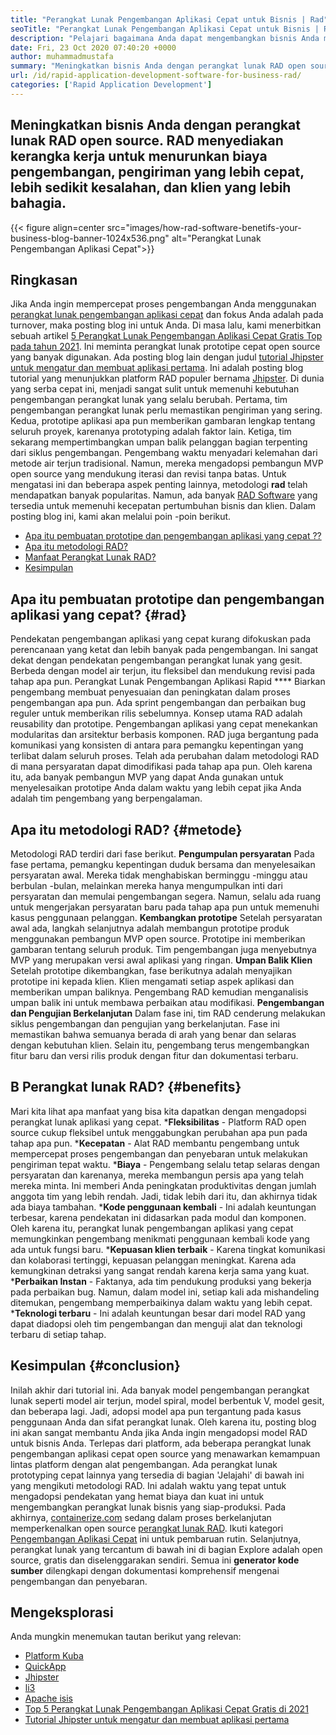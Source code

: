 ```yaml
---
title: "Perangkat Lunak Pengembangan Aplikasi Cepat untuk Bisnis | Rad" 
seoTitle: "Perangkat Lunak Pengembangan Aplikasi Cepat untuk Bisnis | Rad" 
description: "Pelajari bagaimana Anda dapat mengembangkan bisnis Anda menggunakan perangkat lunak pengembangan aplikasi yang cepat. Artikel ini akan memberi Anda pemahaman tentang metodologi RAD sumber terbuka." 
date: Fri, 23 Oct 2020 07:40:20 +0000
author: muhammadmustafa
summary: "Meningkatkan bisnis Anda dengan perangkat lunak RAD open source. RAD menyediakan kerangka kerja untuk menurunkan biaya pengembangan, pengiriman yang lebih cepat, lebih sedikit kesalahan, dan klien yang lebih bahagia." 
url: /id/rapid-application-development-software-for-business-rad/
categories: ['Rapid Application Development']
---
```


## Meningkatkan bisnis Anda dengan perangkat lunak RAD open source. RAD menyediakan kerangka kerja untuk menurunkan biaya pengembangan, pengiriman yang lebih cepat, lebih sedikit kesalahan, dan klien yang lebih bahagia.

{{< figure align=center src="images/how-rad-software-benetifs-your-business-blog-banner-1024x536.png" alt="Perangkat Lunak Pengembangan Aplikasi Cepat">}}


## Ringkasan
Jika Anda ingin mempercepat proses pengembangan Anda menggunakan [perangkat lunak pengembangan aplikasi cepat][1] dan fokus Anda adalah pada turnover, maka posting blog ini untuk Anda. Di masa lalu, kami menerbitkan sebuah artikel [5 Perangkat Lunak Pengembangan Aplikasi Cepat Gratis Top pada tahun 2021][2]. Ini meminta perangkat lunak prototipe cepat open source yang banyak digunakan. Ada posting blog lain dengan judul [tutorial Jhipster untuk mengatur dan membuat aplikasi pertama][3]. Ini adalah posting blog tutorial yang menunjukkan platform RAD populer bernama [Jhipster][4].
Di dunia yang serba cepat ini, menjadi sangat sulit untuk memenuhi kebutuhan pengembangan perangkat lunak yang selalu berubah. Pertama, tim pengembangan perangkat lunak perlu memastikan pengiriman yang sering. Kedua, prototipe aplikasi apa pun memberikan gambaran lengkap tentang seluruh proyek, karenanya prototyping adalah faktor lain. Ketiga, tim sekarang mempertimbangkan umpan balik pelanggan bagian terpenting dari siklus pengembangan. Pengembang waktu menyadari kelemahan dari metode air terjun tradisional. Namun, mereka mengadopsi pembangun MVP open source yang mendukung iterasi dan revisi tanpa batas.
Untuk mengatasi ini dan beberapa aspek penting lainnya, metodologi **rad**  telah mendapatkan banyak popularitas. Namun, ada banyak [RAD Software][1] yang tersedia untuk memenuhi kecepatan pertumbuhan bisnis dan klien.
Dalam posting blog ini, kami akan melalui poin -poin berikut.
  * [Apa itu pembuatan prototipe dan pengembangan aplikasi yang cepat ??][5]
  * [Apa itu metodologi RAD?][6]
  * [Manfaat Perangkat Lunak RAD?][7]
  * [Kesimpulan][8]

## Apa itu pembuatan prototipe dan pengembangan aplikasi yang cepat?   {#rad}
Pendekatan pengembangan aplikasi yang cepat kurang difokuskan pada perencanaan yang ketat dan lebih banyak pada pengembangan. Ini sangat dekat dengan pendekatan pengembangan perangkat lunak yang gesit. Berbeda dengan model air terjun, itu fleksibel dan mendukung revisi pada tahap apa pun.
Perangkat Lunak Pengembangan Aplikasi Rapid  ****  Biarkan pengembang membuat penyesuaian dan peningkatan dalam proses pengembangan apa pun. Ada sprint pengembangan dan perbaikan bug reguler untuk memberikan rilis sebelumnya.
Konsep utama RAD adalah reusability dan prototipe. Pengembangan aplikasi yang cepat menekankan modularitas dan arsitektur berbasis komponen. RAD juga bergantung pada komunikasi yang konsisten di antara para pemangku kepentingan yang terlibat dalam seluruh proses. Telah ada perubahan dalam metodologi RAD di mana persyaratan dapat dimodifikasi pada tahap apa pun. Oleh karena itu, ada banyak pembangun MVP yang dapat Anda gunakan untuk menyelesaikan prototipe Anda dalam waktu yang lebih cepat jika Anda adalah tim pengembang yang berpengalaman.

## Apa itu metodologi RAD?   {#metode}
Metodologi RAD terdiri dari fase berikut.
**Pengumpulan persyaratan** 
Pada fase pertama, pemangku kepentingan duduk bersama dan menyelesaikan persyaratan awal. Mereka tidak menghabiskan berminggu -minggu atau berbulan -bulan, melainkan mereka hanya mengumpulkan inti dari persyaratan dan memulai pengembangan segera. Namun, selalu ada ruang untuk mengerjakan persyaratan baru pada tahap apa pun untuk memenuhi kasus penggunaan pelanggan.
**Kembangkan prototipe** 
Setelah persyaratan awal ada, langkah selanjutnya adalah membangun prototipe produk menggunakan pembangun MVP open source. Prototipe ini memberikan gambaran tentang seluruh produk. Tim pengembangan juga menyebutnya MVP yang merupakan versi awal aplikasi yang ringan.
**Umpan Balik Klien** 
Setelah prototipe dikembangkan, fase berikutnya adalah menyajikan prototipe ini kepada klien. Klien mengamati setiap aspek aplikasi dan memberikan umpan baliknya. Pengembang RAD kemudian menganalisis umpan balik ini untuk membawa perbaikan atau modifikasi.
**Pengembangan dan Pengujian Berkelanjutan** 
Dalam fase ini, tim RAD cenderung melakukan siklus pengembangan dan pengujian yang berkelanjutan. Fase ini memastikan bahwa semuanya berada di arah yang benar dan selaras dengan kebutuhan klien. Selain itu, pengembang terus mengembangkan fitur baru dan versi rilis produk dengan fitur dan dokumentasi terbaru.

## B **Perangkat lunak RAD?** {#benefits}
Mari kita lihat apa manfaat yang bisa kita dapatkan dengan mengadopsi perangkat lunak aplikasi yang cepat.
  ***Fleksibilitas**  - Platform RAD open source cukup fleksibel untuk menggabungkan perubahan apa pun pada tahap apa pun.
  ***Kecepatan**  - Alat RAD membantu pengembang untuk mempercepat proses pengembangan dan penyebaran untuk melakukan pengiriman tepat waktu.
  ***Biaya**  - Pengembang selalu tetap selaras dengan persyaratan dan karenanya, mereka membangun persis apa yang telah mereka minta. Ini memberi Anda peningkatan produktivitas dengan jumlah anggota tim yang lebih rendah. Jadi, tidak lebih dari itu, dan akhirnya tidak ada biaya tambahan.
  ***Kode penggunaan kembali**  - Ini adalah keuntungan terbesar, karena pendekatan ini didasarkan pada modul dan komponen. Oleh karena itu, perangkat lunak pengembangan aplikasi yang cepat memungkinkan pengembang menikmati penggunaan kembali kode yang ada untuk fungsi baru.
  ***Kepuasan klien terbaik**  - Karena tingkat komunikasi dan kolaborasi tertinggi, kepuasan pelanggan meningkat. Karena ada kemungkinan detraksi yang sangat rendah karena kerja sama yang kuat.
  ***Perbaikan Instan**  - Faktanya, ada tim pendukung produksi yang bekerja pada perbaikan bug. Namun, dalam model ini, setiap kali ada mishandeling ditemukan, pengembang memperbaikinya dalam waktu yang lebih cepat.
  ***Teknologi terbaru**  - Ini adalah keuntungan besar dari model RAD yang dapat diadopsi oleh tim pengembangan dan menguji alat dan teknologi terbaru di setiap tahap.

## **Kesimpulan** {#conclusion}
Inilah akhir dari tutorial ini. Ada banyak model pengembangan perangkat lunak seperti model air terjun, model spiral, model berbentuk V, model gesit, dan beberapa lagi. Jadi, adopsi model apa pun tergantung pada kasus penggunaan Anda dan sifat perangkat lunak. Oleh karena itu, posting blog ini akan sangat membantu Anda jika Anda ingin mengadopsi model RAD untuk bisnis Anda. Terlepas dari platform, ada beberapa perangkat lunak pengembangan aplikasi cepat open source yang menawarkan kemampuan lintas platform dengan alat pengembangan. Ada perangkat lunak prototyping cepat lainnya yang tersedia di bagian 'Jelajahi' di bawah ini yang mengikuti metodologi RAD. Ini adalah waktu yang tepat untuk mengadopsi pendekatan yang hemat biaya dan kuat ini untuk mengembangkan perangkat lunak bisnis yang siap-produksi.
Pada akhirnya, [containerize.com][9] sedang dalam proses berkelanjutan memperkenalkan open source [perangkat lunak RAD][1]. Ikuti kategori [Pengembangan Aplikasi Cepat][1] ini untuk pembaruan rutin. Selanjutnya, perangkat lunak yang tercantum di bawah ini di bagian Explore adalah open source, gratis dan diselenggarakan sendiri. Semua ini **generator kode sumber**  dilengkapi dengan dokumentasi komprehensif mengenai pengembangan dan penyebaran.

## Mengeksplorasi
Anda mungkin menemukan tautan berikut yang relevan:
  * [Platform Kuba][10]
  * [QuickApp][11]
  * [Jhipster][4]
  * [li3][12]
  * [Apache isis][13]
  * [Top 5 Perangkat Lunak Pengembangan Aplikasi Cepat Gratis di 2021][2]
  * [Tutorial Jhipster untuk mengatur dan membuat aplikasi pertama][3]

  
[1]: https://products.containerize.com/rad
[2]: https://blog.containerize.com/rapid-application-development/top-5-free-rapid-application-development-software-in-2021/
[3]: https://blog.containerize.com/2020/10/28/jhipster-tutorial-to-setup-and-create-the-first-application/
[4]: https://products.containerize.com/rad/jhipster
[5]: #rad
[6]: #method
[7]: #benefits
[8]: #conclusion
[9]: https://www.containerize.com/
[10]: https://products.containerize.com/rad/cuba
[11]: https://products.containerize.com/rad/quickapp
[12]: https://products.containerize.com/rad/li3
[13]: https://products.containerize.com/rad/apache-isis
